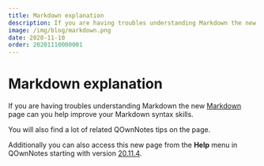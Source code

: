```yaml
---
title: Markdown explanation
description: If you are having troubles understanding Markdown the new Markdown page can you help improve your Markdown syntax skills.
image: /img/blog/markdown.png
date: 2020-11-10
order: 20201110000001
---
```


# Markdown explanation

<BlogDate v-bind:fm="$frontmatter" />


If you are having troubles understanding Markdown the new [Markdown](../getting-started/markdown.md) page can you help improve your Markdown syntax skills.

You will also find a lot of related QOwnNotes tips on the page.

Additionally you can also access this new page from the **Help** menu in QOwnNotes starting with version [20.11.4](http://../changelog.html#_20-11-4).